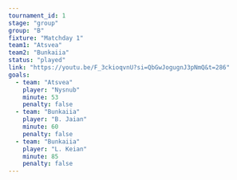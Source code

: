 ```yaml
---
tournament_id: 1
stage: "group"
group: "B"
fixture: "Matchday 1"
team1: "Atsvea"
team2: "Bunkaiia"
status: "played"
link: "https://youtu.be/F_3ckioqvnU?si=QbGwJogugnJ3pNmQ&t=286"
goals:
  - team: "Atsvea"
    player: "Nysnub"
    minute: 53
    penalty: false
  - team: "Bunkaiia"
    player: "B. Jaian"
    minute: 60
    penalty: false
  - team: "Bunkaiia"
    player: "L. Keian"
    minute: 85
    penalty: false
---
```

